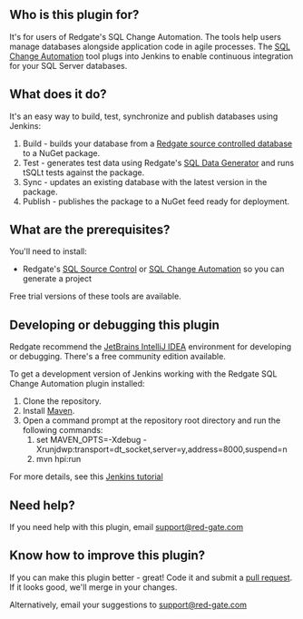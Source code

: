 
## Who is this plugin for?

It's for users of Redgate's SQL Change Automation. The tools help users
manage databases alongside application code in agile processes. The [SQL
Change Automation](http://www.red-gate.com/sca) tool plugs into Jenkins
to enable continuous integration for your SQL Server databases.

## What does it do?

It's an easy way to build, test, synchronize and publish databases using
Jenkins:

1.  Build - builds your database from a [Redgate source controlled
    database](http://www.red-gate.com/sqlsourcecontrol/) to a NuGet
    package.
2.  Test - generates test data using Redgate's [SQL Data
    Generator](http://www.red-gate.com/sql-data-generator/) and runs
    tSQLt tests against the package.
3.  Sync - updates an existing database with the latest version in the
    package.
4.  Publish - publishes the package to a NuGet feed ready for
    deployment.

## What are the prerequisites?

You'll need to install:

-   Redgate's [SQL Source
    Control](https://www.red-gate.com/products/sql-development/sql-source-control/)
    or [SQL Change Automation](https://www.red-gate.com/sca) so you can
    generate a project

Free trial versions of these tools are available.

## Developing or debugging this plugin

Redgate recommend the [JetBrains IntelliJ
IDEA](https://www.jetbrains.com/idea/) environment for developing or
debugging. There's a free community edition available.

To get a development version of Jenkins working with the Redgate SQL
Change Automation plugin installed:

1.  Clone the repository.
2.  Install [Maven](https://maven.apache.org/download.cgi).
3.  Open a command prompt at the repository root directory and run the
    following commands:
    1.  set MAVEN\_OPTS=-Xdebug
        -Xrunjdwp:transport=dt\_socket,server=y,address=8000,suspend=n
    2.  mvn hpi:run

For more details, see this [Jenkins
tutorial](https://wiki.jenkins-ci.org/display/JENKINS/Plugin+tutorial)

## Need help?

If you need help with this plugin, email <support@red-gate.com>

## Know how to improve this plugin?

If you can make this plugin better - great! Code it and submit a [pull
request](https://github.com/jenkinsci/redgate-sql-ci-plugin/pulls). If
it looks good, we'll merge in your changes.

Alternatively, email your suggestions to <support@red-gate.com>
